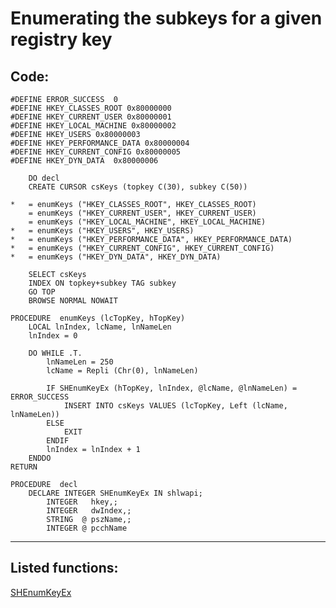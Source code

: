<link rel="stylesheet" type="text/css" href="../css/win32api.css">  
<link rel="stylesheet" href="https://cdnjs.cloudflare.com/ajax/libs/font-awesome/4.7.0/css/font-awesome.min.css">

# Enumerating the subkeys for a given registry key

## Code:
```foxpro  
#DEFINE ERROR_SUCCESS  0
#DEFINE HKEY_CLASSES_ROOT 0x80000000
#DEFINE HKEY_CURRENT_USER 0x80000001
#DEFINE HKEY_LOCAL_MACHINE 0x80000002
#DEFINE HKEY_USERS 0x80000003
#DEFINE HKEY_PERFORMANCE_DATA 0x80000004
#DEFINE HKEY_CURRENT_CONFIG 0x80000005
#DEFINE HKEY_DYN_DATA  0x80000006

	DO decl
	CREATE CURSOR csKeys (topkey C(30), subkey C(50))
	
*	= enumKeys ("HKEY_CLASSES_ROOT", HKEY_CLASSES_ROOT)
	= enumKeys ("HKEY_CURRENT_USER", HKEY_CURRENT_USER)
	= enumKeys ("HKEY_LOCAL_MACHINE", HKEY_LOCAL_MACHINE)
*	= enumKeys ("HKEY_USERS", HKEY_USERS)
*	= enumKeys ("HKEY_PERFORMANCE_DATA", HKEY_PERFORMANCE_DATA)
*	= enumKeys ("HKEY_CURRENT_CONFIG", HKEY_CURRENT_CONFIG)
*	= enumKeys ("HKEY_DYN_DATA", HKEY_DYN_DATA)

	SELECT csKeys
	INDEX ON topkey+subkey TAG subkey
	GO TOP
	BROWSE NORMAL NOWAIT

PROCEDURE  enumKeys (lcTopKey, hTopKey)
	LOCAL lnIndex, lcName, lnNameLen
	lnIndex = 0

	DO WHILE .T.
		lnNameLen = 250
		lcName = Repli (Chr(0), lnNameLen)

		IF SHEnumKeyEx (hTopKey, lnIndex, @lcName, @lnNameLen) = ERROR_SUCCESS
			INSERT INTO csKeys VALUES (lcTopKey, Left (lcName, lnNameLen))
		ELSE
			EXIT
		ENDIF
		lnIndex = lnIndex + 1
	ENDDO
RETURN

PROCEDURE  decl
	DECLARE INTEGER SHEnumKeyEx IN shlwapi;
    	INTEGER   hkey,;
    	INTEGER   dwIndex,;
    	STRING  @ pszName,;
    	INTEGER @ pcchName  
```  
***  


## Listed functions:
[SHEnumKeyEx](../libraries/shlwapi/SHEnumKeyEx.md)  
